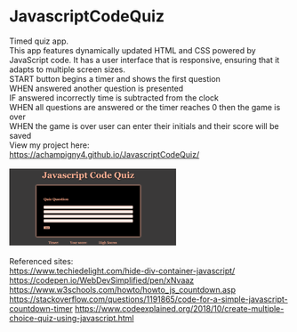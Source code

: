 # JavascriptCodeQuiz
Timed quiz app.
<br>
This app features dynamically updated HTML and CSS powered by JavaScript code. It has a user interface that is responsive, ensuring that it adapts to multiple screen sizes.
<br>
START button begins a timer and shows the first question
<br>
WHEN answered another question is presented
<br>
IF answered incorrectly time is subtracted from the clock
<br>
WHEN all questions are answered or the timer reaches 0 then the game is over
<br>
WHEN the game is over user can enter their initials and their score will be saved
<br>
View my project here:
<br>
https://achampigny4.github.io/JavascriptCodeQuiz/
<br><br>
<img src="assets/screenShot.png" style="width: 300px" alt="quiz home page">
<br><br>
Referenced sites:
<br>
https://www.techiedelight.com/hide-div-container-javascript/
https://codepen.io/WebDevSimplified/pen/xNvaaz
https://www.w3schools.com/howto/howto_js_countdown.asp
https://stackoverflow.com/questions/1191865/code-for-a-simple-javascript-countdown-timer
https://www.codeexplained.org/2018/10/create-multiple-choice-quiz-using-javascript.html